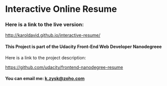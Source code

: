 # Interactive Online Resume

### Here is a link to the live version:

http://karoldavid.github.io/interactive-resume/

#### This Project is part of the Udacity Front-End Web Developer Nanodegreee

Here is a link to the project description:

https://github.com/udacity/frontend-nanodegree-resume

#### You can email me: k.zysk@zoho.com
